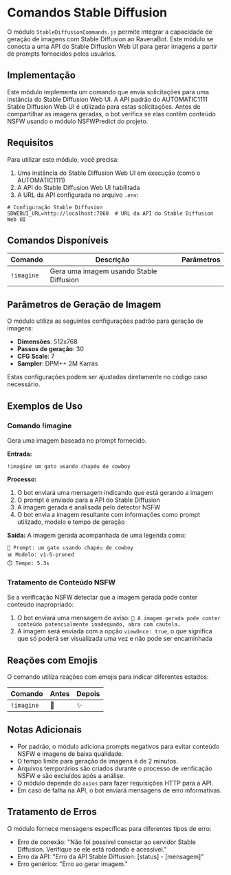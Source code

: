 # Comandos Stable Diffusion

O módulo `StableDiffusionCommands.js` permite integrar a capacidade de geração de imagens com Stable Diffusion ao RavenaBot. Este módulo se conecta a uma API do Stable Diffusion Web UI para gerar imagens a partir de prompts fornecidos pelos usuários.

## Implementação

Este módulo implementa um comando que envia solicitações para uma instância do Stable Diffusion Web UI. A API padrão do AUTOMATIC1111 Stable Diffusion Web UI é utilizada para estas solicitações. Antes de compartilhar as imagens geradas, o bot verifica se elas contêm conteúdo NSFW usando o módulo NSFWPredict do projeto.

## Requisitos

Para utilizar este módulo, você precisa:

1. Uma instância do Stable Diffusion Web UI em execução (como o AUTOMATIC1111)
2. A API do Stable Diffusion Web UI habilitada
3. A URL da API configurada no arquivo `.env`:

```env
# Configuração Stable Diffusion
SDWEBUI_URL=http://localhost:7860  # URL da API do Stable Diffusion Web UI
```

## Comandos Disponíveis

| Comando | Descrição | Parâmetros |
|---------|-----------|------------|
| `!imagine` | Gera uma imagem usando Stable Diffusion | <prompt> |

## Parâmetros de Geração de Imagem

O módulo utiliza as seguintes configurações padrão para geração de imagens:

- **Dimensões**: 512x768
- **Passos de geração**: 30
- **CFG Scale**: 7
- **Sampler**: DPM++ 2M Karras

Estas configurações podem ser ajustadas diretamente no código caso necessário.

## Exemplos de Uso

### Comando !imagine

Gera uma imagem baseada no prompt fornecido.

**Entrada:**
```
!imagine um gato usando chapéu de cowboy
```

**Processo:**
1. O bot enviará uma mensagem indicando que está gerando a imagem
2. O prompt é enviado para a API do Stable Diffusion
3. A imagem gerada é analisada pelo detector NSFW
4. O bot envia a imagem resultante com informações como prompt utilizado, modelo e tempo de geração

**Saída:**
A imagem gerada acompanhada de uma legenda como:
```
🎨 Prompt: um gato usando chapéu de cowboy
📊 Modelo: v1-5-pruned
⏱️ Tempo: 5.3s
```

### Tratamento de Conteúdo NSFW

Se a verificação NSFW detectar que a imagem gerada pode conter conteúdo inapropriado:

1. O bot enviará uma mensagem de aviso: 
   `🔞 A imagem gerada pode conter conteúdo potencialmente inadequado, abra com cautela.`
2. A imagem será enviada com a opção `viewOnce: true`, o que significa que só poderá ser visualizada uma vez e não pode ser encaminhada

## Reações com Emojis

O comando utiliza reações com emojis para indicar diferentes estados:

| Comando | Antes | Depois |
|---------|-------|--------|
| `!imagine` | 🎨 | ✨ |

## Notas Adicionais

- Por padrão, o módulo adiciona prompts negativos para evitar conteúdo NSFW e imagens de baixa qualidade.
- O tempo limite para geração de imagens é de 2 minutos.
- Arquivos temporários são criados durante o processo de verificação NSFW e são excluídos após a análise.
- O módulo depende do `axios` para fazer requisições HTTP para a API.
- Em caso de falha na API, o bot enviará mensagens de erro informativas.

## Tratamento de Erros

O módulo fornece mensagens específicas para diferentes tipos de erro:

- Erro de conexão: "Não foi possível conectar ao servidor Stable Diffusion. Verifique se ele está rodando e acessível."
- Erro da API: "Erro da API Stable Diffusion: [status] - [mensagem]"
- Erro genérico: "Erro ao gerar imagem."